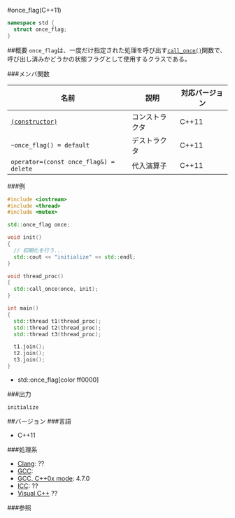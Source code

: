 #once_flag(C++11)
```cpp
namespace std {
  struct once_flag;
}
```

##概要
`once_flag`は、一度だけ指定された処理を呼び出す[`call_once()`](/reference/mutex/call_once.md)関数で、呼び出し済みかどうかの状態フラグとして使用するクラスである。


###メンバ関数

| 名前 | 説明 | 対応バージョン |
|---------------------------------------------|----------------|-------|
| [`(constructor)`](./once_flag/once_flag.md) | コンストラクタ | C++11 |
| `~once_flag() = default`                    | デストラクタ   | C++11 |
| `operator=(const once_flag&) = delete`      | 代入演算子     | C++11 |


###例
```cpp
#include <iostream>
#include <thread>
#include <mutex>

std::once_flag once;

void init()
{
  // 初期化を行う...
  std::cout << "initialize" << std::endl;
}

void thread_proc()
{
  std::call_once(once, init);
}

int main()
{
  std::thread t1(thread_proc);
  std::thread t2(thread_proc);
  std::thread t3(thread_proc);

  t1.join();
  t2.join();
  t3.join();
}
```
* std::once_flag[color ff0000]

###出力
```
initialize
```

##バージョン
###言語
- C++11

###処理系
- [Clang](/implementation#clang.md): ??
- [GCC](/implementation#gcc.md): 
- [GCC, C++0x mode](/implementation#gcc.md): 4.7.0
- [ICC](/implementation#icc.md): ??
- [Visual C++](/implementation#visual_cpp.md) ??


###参照

